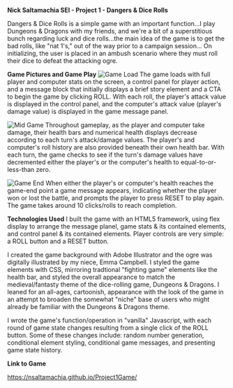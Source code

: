**Nick Saltamachia SEI - Project 1 - Dangers & Dice Rolls**

Dangers & Dice Rolls is a simple game with an important function...I play Dungeons & Dragons with my friends, and we're a bit of a superstitious bunch regarding luck and dice rolls...the main idea of the game is to get the bad rolls, like "nat 1's," out of the way prior to a campaign session...
On initializing, the user is placed in an ambush scenario where they must roll their dice to defeat the attacking ogre.

**Game Pictures and Game Play**
![Game Load](https://github.com/nsaltamachia/Project1Game/assets/145282981/3ef0bbb3-9434-4fc0-99d1-a8a775cb89c6)
The game loads with full player and computer stats on the screen, a control panel for player action, and a message block that initially displays a brief story element and a CTA to begin the game by clicking ROLL. With each roll, the player's attack value is displayed in the control panel, and the computer's attack value (player's damage value) is displayed in the game message panel. 


![Mid Game](https://github.com/nsaltamachia/Project1Game/assets/145282981/3d974c5e-5a95-494a-becf-02060f0b126b)
Throughout gameplay, as the player and computer take damage, their health bars and numerical health displays decrease according to each turn's attack/damage values. The player's and computer's roll history are also provided beneath their own health bar. With each turn, the game checks to see if the turn's damage values have decremented either the player's or the computer's health to equal-to-or-less-than zero.


![Game End](https://github.com/nsaltamachia/Project1Game/assets/145282981/049cb4f7-cade-47d0-b785-18fb6b1e096a)
When either the player's or computer's health reaches the game-end point a game message appears, indicating whether the player won or lost the battle, and prompts the player to press RESET to play again. The game takes around 10 clicks/rolls to reach completion.

**Technologies Used**
I built the game with an HTML5 framework, using flex display to arrange the message planel, game stats & its contained elements, and control panel & its contained elements. Player controls are very simple: a ROLL button and a RESET button.

I created the game background with Adobe Illustrator and the ogre was digitally illustrated by my niece, Emma Campbell. I styled the game elements with CSS, mirroring tradtional "fighting game" elements like the health bar, and styled the overall appearance to match the medieval/fantasty theme of the dice-rolling game, Dungeons & Dragons. I leaned for an all-ages, cartoonish, appearance with the look of the game in an attempt to broaden the somewhat "niche" base of users who might already be familiar with the Dungeons & Dragons theme.

I wrote the game's function/operation in "vanilla" Javascript, with each round of game state changes resulting from a single click of the ROLL button. Some of these changes include: random number generation, conditional element styling, conditional game messages, and presenting game state history.


**Link to Game**

https://nsaltamachia.github.io/Project1Game/

